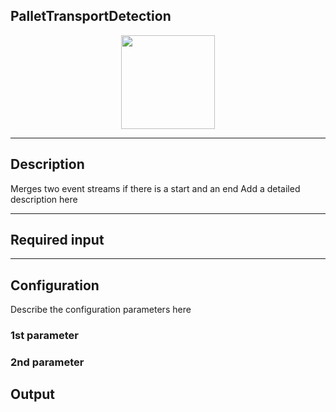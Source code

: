 ## PalletTransportDetection

<p align="center"> 
    <img src="icon.png" width="150px;"/>
</p>

***

## Description

Merges two event streams if there is a start and an end
Add a detailed description here

***

## Required input


***

## Configuration

Describe the configuration parameters here

### 1st parameter


### 2nd parameter

## Output